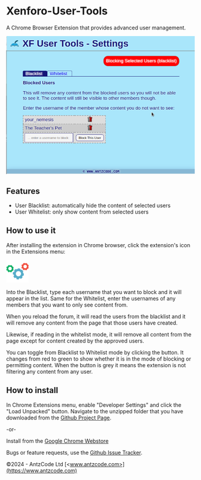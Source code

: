 # Xenforo-User-Tools

A Chrome Browser Extension that provides advanced user management.

![Preview: Blacklist Configuration](./DevelopmentAssets/screenshots/v1.0.1/blacklist.png)

## Features

- User Blacklist: automatically hide the content of selected users
- User Whitelist: only show content from selected users

## How to use it

After installing the extension in Chrome browser, click the extension's icon in the Extensions menu:

![Icon: Extension Icon](./icon-60.png)

Into the Blacklist, type each username that you want to block and it will appear in the list. Same for the Whitelist, enter the usernames of any members that you want to only see content from.

When you reload the forum, it will read the users from the blacklist and it will remove any content from the page that those users have created.

Likewise, if reading in the whitelist mode, it will remove all content from the page except for content created by the approved users.

You can toggle from Blacklist to Whitelist mode by clicking the button. It changes from red to green to show whether it is in the mode of blocking or permitting content. When the button is grey it means the extension is not filtering any content from any user.

## How to install

In Chrome Extensions menu, enable "Developer Settings" and click the "Load Unpacked" button. Navigate to the unzipped folder that you have downloaded from the [Github Project Page](https://github.com/AntzCode/Xenforo-User-Tools).

-or-

Install from the [Google Chrome Webstore](https://chromewebstore.google.com/search/xenforo%20user%20tools)

Bugs or feature requests, use the [Github Issue Tracker](https://github.com/AntzCode/Xenforo-User-Tools/issues).

©2024 - AntzCode Ltd [<www.antzcode.com>](https://www.antzcode.com)